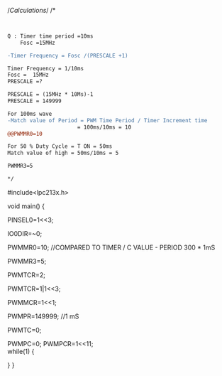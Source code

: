 
/*Calculations*/
/*

```diff
 

Q : Timer time period =10ms
    Fosc =15MHz

-Timer Frequency = Fosc /(PRESCALE +1)

Timer Frequency = 1/10ms
Fosc =  15MHz
PRESCALE =?

PRESCALE = (15MHz * 10Ms)-1
PRESCALE = 149999

For 100ms wave 
-Match value of Period = PWM Time Period / Timer Increment time
                      = 100ms/10ms = 10 
@@PWMMR0=10

For 50 % Duty Cycle = T ON = 50ms
Match value of high = 50ms/10ms = 5

PWMMR3=5

*/

```
#include<lpc213x.h>

void main()
{

PINSEL0=1<<3;  

IO0DIR=~0;

PWMMR0=10; //COMPARED TO TIMER / C VALUE  - PERIOD 300 * 1mS

PWMMR3=5;

PWMTCR=2;

PWMTCR=1|1<<3;  

PWMMCR=1<<1;		

PWMPR=149999;      //1  mS

PWMTC=0;  

PWMPC=0;
PWMPCR=1<<11;  
while(1)
{

}
}





